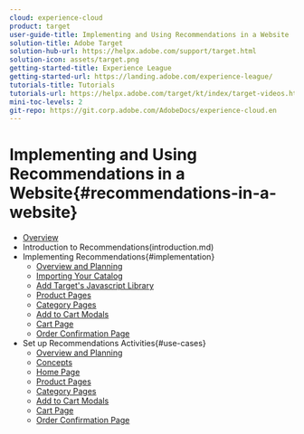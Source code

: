 ```yaml
---
cloud: experience-cloud
product: target
user-guide-title: Implementing and Using Recommendations in a Website
solution-title: Adobe Target
solution-hub-url: https://helpx.adobe.com/support/target.html
solution-icon: assets/target.png
getting-started-title: Experience League
getting-started-url: https://landing.adobe.com/experience-league/
tutorials-title: Tutorials
tutorials-url: https://helpx.adobe.com/target/kt/index/target-videos.html
mini-toc-levels: 2
git-repo: https://git.corp.adobe.com/AdobeDocs/experience-cloud.en
---
```


# Implementing and Using Recommendations in a Website{#recommendations-in-a-website}

+ [Overview](index.md)
+ Introduction to Recommendations(introduction.md)
+ Implementing Recommendations{#implementation}
  + [Overview and Planning](implementation/overview-and-planning.md)
  + [Importing Your Catalog](implementation/catalog.md)
  + [Add Target's Javascript Library](implementation/library.md)
  + [Product Pages](implementation/product-pages.md)
  + [Category Pages](implementation/category-pages.md)
  + [Add to Cart Modals](implementation/add-to-cart-modals.md)
  + [Cart Page](implementation/cart-page.md)
  + [Order Confirmation Page](implementation/order-confirmation-page.md)
+ Set up Recommendations Activities{#use-cases}
  + [Overview and Planning](use-cases/overview-and-planning.md)
  + [Concepts](use-cases/concepts.md)
  + [Home Page](use-cases/home-page.md)
  + [Product Pages](use-cases/product-pages.md)
  + [Category Pages](use-cases/category-pages.md)
  + [Add to Cart Modals](use-cases/add-to-cart-modals.md)
  + [Cart Page](use-cases/cart-page.md)
  + [Order Confirmation Page](use-cases/order-confirmation-page.md)
